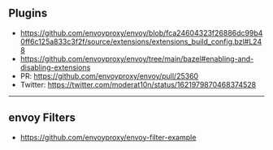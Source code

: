 ## Plugins

- https://github.com/envoyproxy/envoy/blob/fca24604323f26886dc99b40ff6c125a833c3f2f/source/extensions/extensions_build_config.bzl#L248
- https://github.com/envoyproxy/envoy/tree/main/bazel#enabling-and-disabling-extensions
- PR: https://github.com/envoyproxy/envoy/pull/25360
- Twitter: https://twitter.com/moderat10n/status/1621979870468374528

---

## envoy Filters

- https://github.com/envoyproxy/envoy-filter-example
